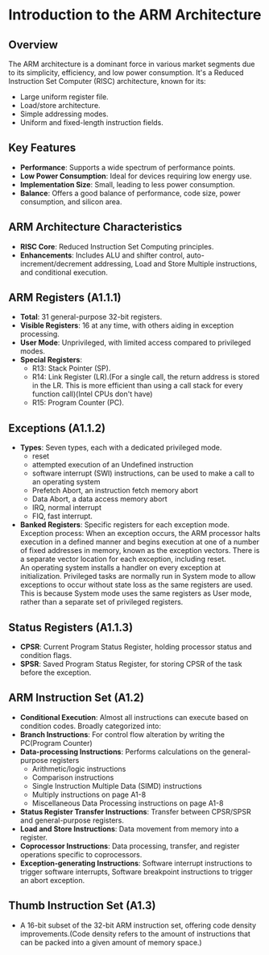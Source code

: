 # Introduction to the ARM Architecture

## Overview
The ARM architecture is a dominant force in various market segments due to its simplicity, efficiency, and low power consumption. It's a Reduced Instruction Set Computer (RISC) architecture, known for its:
- Large uniform register file.
- Load/store architecture.
- Simple addressing modes.
- Uniform and fixed-length instruction fields.

## Key Features
- **Performance**: Supports a wide spectrum of performance points.
- **Low Power Consumption**: Ideal for devices requiring low energy use.
- **Implementation Size**: Small, leading to less power consumption.
- **Balance**: Offers a good balance of performance, code size, power consumption, and silicon area.

## ARM Architecture Characteristics
- **RISC Core**: Reduced Instruction Set Computing principles.
- **Enhancements**: Includes ALU and shifter control, auto-increment/decrement addressing, Load and Store Multiple instructions, and conditional execution.

## ARM Registers (A1.1.1)
- **Total**: 31 general-purpose 32-bit registers.
- **Visible Registers**: 16 at any time, with others aiding in exception processing.
- **User Mode**: Unprivileged, with limited access compared to privileged modes.
- **Special Registers**:
  - R13: Stack Pointer (SP).
  - R14: Link Register (LR).(For a single call, the return address is stored in the LR. This is more efficient than using a call stack for every function call)(Intel CPUs don't have)
  - R15: Program Counter (PC).

## Exceptions (A1.1.2)
- **Types**: Seven types, each with a dedicated privileged mode.
  - reset
  - attempted execution of an Undefined instruction
  - software interrupt (SWI) instructions, can be used to make a call to an operating system
  - Prefetch Abort, an instruction fetch memory abort
  - Data Abort, a data access memory abort
  - IRQ, normal interrupt
  - FIQ, fast interrupt.
- **Banked Registers**: Specific registers for each exception mode.
Exception process: When an exception occurs, the ARM processor halts execution in a defined manner and begins execution at
one of a number of fixed addresses in memory, known as the exception vectors. There is a separate vector location for each exception, including reset.<br>
An operating system installs a handler on every exception at initialization. Privileged tasks are normally run in System mode to allow exceptions to occur without state loss as the same registers are used. This is because System mode uses the same registers as User mode, rather than a separate set of privileged registers.

## Status Registers (A1.1.3)
- **CPSR**: Current Program Status Register, holding processor status and condition flags.
- **SPSR**: Saved Program Status Register, for storing CPSR of the task before the exception.

## ARM Instruction Set (A1.2)
- **Conditional Execution**: Almost all instructions can execute based on condition codes.
Broadly categorized into:
- **Branch Instructions**: For control flow alteration by writing the PC(Program Counter)
- **Data-processing Instructions**: Performs calculations on the general-purpose registers
  - Arithmetic/logic instructions
  - Comparison instructions
  - Single Instruction Multiple Data (SIMD) instructions
  - Multiply instructions on page A1-8
  - Miscellaneous Data Processing instructions on page A1-8
- **Status Register Transfer Instructions**: Transfer between CPSR/SPSR and general-purpose registers.
- **Load and Store Instructions**: Data movement from memory into a register.
- **Coprocessor Instructions**: Data processing, transfer, and register operations specific to coprocessors.
- **Exception-generating Instructions**: Software interrupt instructions to trigger software interrupts, Software breakpoint instructions to trigger an abort exception.

## Thumb Instruction Set (A1.3)
- A 16-bit subset of the 32-bit ARM instruction set, offering code density improvements.(Code density refers to the amount of instructions that can be packed into a given amount of memory space.)
